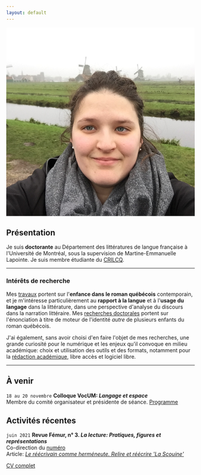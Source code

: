 ```yaml
---
layout: default
---
```


<img class="profile-picture" src="emilie.jpg" alt="Emilie Drouin">

## Présentation
Je suis **doctorante** au Département des littératures de langue française à l'Université de Montréal, sous la supervision de Martine-Emmanuelle Lapointe. Je suis membre étudiante du [CRILCQ](http://www.crilcq.org/accueil/).

---

### Intérêts de recherche
Mes [travaux](cv.md) portent sur l'**enfance dans le roman québécois** contemporain, et je m'intéresse particulièrement au **rapport à la langue** et à l'**usage du langage** dans la littérature, dans une perspective d'analyse du discours dans la narration littéraire. Mes [recherches doctorales](these.md) portent sur l'énonciation à titre de moteur de l'identité *autre* de plusieurs enfants du roman québécois.


J'ai également, sans avoir choisi d'en faire l'objet de mes recherches, une grande curiosité pour le numérique et les enjeux qu'il convoque en milieu académique: choix et utilisation des outils et des formats, notamment pour la [rédaction académique](https://github.com/emidrouin/memoire), libre accès et logiciel libre.

---
## À venir
`18 au 20 novembre`
**Colloque VocUM: *Langage et espace***  
Membre du comité organisateur et présidente de séance. [Programme](https://vocum.ca/vocum-2021-langage-et-espace/programme/)

## Activités récentes
`juin 2021`
**Revue Fémur, n° 3. *La lecture: Pratiques, figures et représentations***  
Co-direction du [numéro](https://revuefemur.com/index.php/2021/06/06/la-lecture-pratiques-figures-et-representations/)  
Article: [*Le réécrivain comme herméneute. Relire et réécrire 'La Scouine'*](https://revuefemur.com/index.php/2021/06/06/le-reecrivain-comme-hermeneute/)


[CV complet](cv.md)

